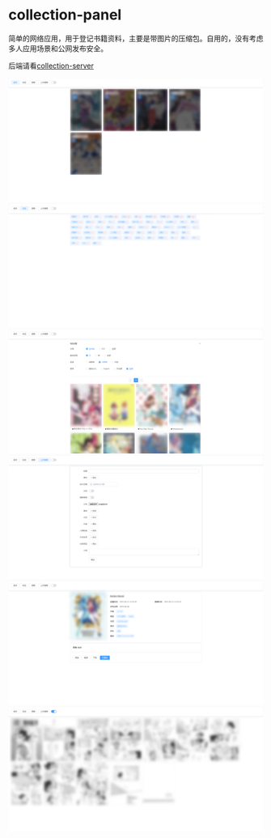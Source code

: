 # collection-panel

简单的网络应用，用于登记书籍资料，主要是带图片的压缩包。自用的，没有考虑多人应用场景和公网发布安全。

后端请看[collection-server](https://github.com/cyberse-sprite/collection-server)

![img1](https://github.com/cyberse-sprite/collection-panel/blob/main/cap/1.png)
![img1](https://github.com/cyberse-sprite/collection-panel/blob/main/cap/2.png)
![img1](https://github.com/cyberse-sprite/collection-panel/blob/main/cap/3.png)
![img1](https://github.com/cyberse-sprite/collection-panel/blob/main/cap/4.png)
![img1](https://github.com/cyberse-sprite/collection-panel/blob/main/cap/5.png)
![img1](https://github.com/cyberse-sprite/collection-panel/blob/main/cap/6.png)
